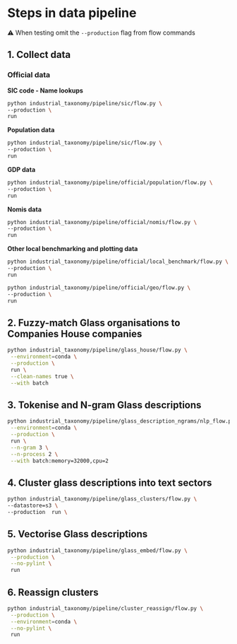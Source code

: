 # Steps in data pipeline

:warning: When testing omit the `--production` flag from flow commands

## 1. Collect data

### Official data

**SIC code - Name lookups**

```bash
python industrial_taxonomy/pipeline/sic/flow.py \
--production \
run
```

**Population data**

```bash
python industrial_taxonomy/pipeline/sic/flow.py \
--production \
run
```

**GDP data**

```bash
python industrial_taxonomy/pipeline/official/population/flow.py \
--production \
run
```

**Nomis data**

```bash
python industrial_taxonomy/pipeline/official/nomis/flow.py \
--production \
run
```

**Other local benchmarking and plotting data**

```bash
python industrial_taxonomy/pipeline/official/local_benchmark/flow.py \
--production \
run
```

```bash
python industrial_taxonomy/pipeline/official/geo/flow.py \
--production \
run
```

## 2. Fuzzy-match Glass organisations to Companies House companies

```bash
python industrial_taxonomy/pipeline/glass_house/flow.py \
 --environment=conda \
 --production \
 run \
 --clean-names true \
 --with batch
```

## 3. Tokenise and N-gram Glass descriptions

```bash
python industrial_taxonomy/pipeline/glass_description_ngrams/nlp_flow.py \
 --environment=conda \
 --production \
 run \
 --n-gram 3 \
 --n-process 2 \
 --with batch:memory=32000,cpu=2
```

## 4. Cluster glass descriptions into text sectors

```bash
python industrial_taxonomy/pipeline/glass_clusters/flow.py \
--datastore=s3 \
--production  run \
```

## 5. Vectorise Glass descriptions

```bash
python industrial_taxonomy/pipeline/glass_embed/flow.py \
 --production \
 --no-pylint \
 run
```

## 6. Reassign clusters

```bash
python industrial_taxonomy/pipeline/cluster_reassign/flow.py \
 --production \
 --environment=conda \
 --no-pylint \
 run
```
